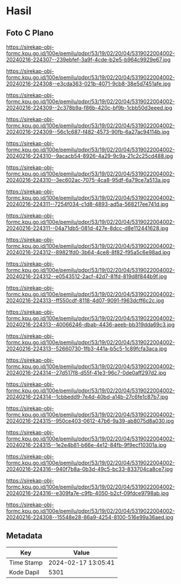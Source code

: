 # Hasil

## Foto C Plano

https://sirekap-obj-formc.kpu.go.id/100e/pemilu/pdpr/53/19/02/20/04/5319022004002-20240216-224307--239ebfef-3a9f-4cde-b2e5-b964c9929e67.jpg

https://sirekap-obj-formc.kpu.go.id/100e/pemilu/pdpr/53/19/02/20/04/5319022004002-20240216-224308--e3cda363-021b-4071-9cb8-38e5d7451afe.jpg

https://sirekap-obj-formc.kpu.go.id/100e/pemilu/pdpr/53/19/02/20/04/5319022004002-20240216-224309--2c378b9a-f86b-420c-bf9b-1cbb50d3eeed.jpg

https://sirekap-obj-formc.kpu.go.id/100e/pemilu/pdpr/53/19/02/20/04/5319022004002-20240216-224309--56c1c687-f482-4573-90fb-6a27ac94114b.jpg

https://sirekap-obj-formc.kpu.go.id/100e/pemilu/pdpr/53/19/02/20/04/5319022004002-20240216-224310--9acacb54-8926-4a29-9c9a-21c2c25cd488.jpg

https://sirekap-obj-formc.kpu.go.id/100e/pemilu/pdpr/53/19/02/20/04/5319022004002-20240216-224310--3ec602ac-7075-4ca8-95df-6a79ce7a513a.jpg

https://sirekap-obj-formc.kpu.go.id/100e/pemilu/pdpr/53/19/02/20/04/5319022004002-20240216-224311--7254f034-c1d8-4893-ad5a-568217ee741d.jpg

https://sirekap-obj-formc.kpu.go.id/100e/pemilu/pdpr/53/19/02/20/04/5319022004002-20240216-224311--04a71db5-081d-427e-8dcc-d8e112441628.jpg

https://sirekap-obj-formc.kpu.go.id/100e/pemilu/pdpr/53/19/02/20/04/5319022004002-20240216-224312--89821fd0-3b64-4ce8-8f82-f95a5c6e98ad.jpg

https://sirekap-obj-formc.kpu.go.id/100e/pemilu/pdpr/53/19/02/20/04/5319022004002-20240216-224312--e0543512-2acf-42d7-81fd-819d8f844b9f.jpg

https://sirekap-obj-formc.kpu.go.id/100e/pemilu/pdpr/53/19/02/20/04/5319022004002-20240216-224313--ff550cdf-8118-4d07-9091-f963dcff6c2c.jpg

https://sirekap-obj-formc.kpu.go.id/100e/pemilu/pdpr/53/19/02/20/04/5319022004002-20240216-224313--40066246-dbab-4436-aeeb-bb319dda69c3.jpg

https://sirekap-obj-formc.kpu.go.id/100e/pemilu/pdpr/53/19/02/20/04/5319022004002-20240216-224313--52660730-1fb3-441a-b5c5-1c89fcfa3aca.jpg

https://sirekap-obj-formc.kpu.go.id/100e/pemilu/pdpr/53/19/02/20/04/5319022004002-20240216-224314--27d517f8-d55f-41e3-96c7-0de0aff297d2.jpg

https://sirekap-obj-formc.kpu.go.id/100e/pemilu/pdpr/53/19/02/20/04/5319022004002-20240216-224314--1cbbedd9-7e4d-40bd-a14b-27c6fe1c87b7.jpg

https://sirekap-obj-formc.kpu.go.id/100e/pemilu/pdpr/53/19/02/20/04/5319022004002-20240216-224315--950ce403-0612-47b6-9a39-ab8075d8a030.jpg

https://sirekap-obj-formc.kpu.go.id/100e/pemilu/pdpr/53/19/02/20/04/5319022004002-20240216-224315--1e2e4b81-b66e-4e12-84fb-9f9ecf10301a.jpg

https://sirekap-obj-formc.kpu.go.id/100e/pemilu/pdpr/53/19/02/20/04/5319022004002-20240216-224316--940f7b8a-0b3d-49c5-bc33-833704ca8ce7.jpg

https://sirekap-obj-formc.kpu.go.id/100e/pemilu/pdpr/53/19/02/20/04/5319022004002-20240216-224316--e309fa7e-c9fb-4050-b2cf-09fdce9798ab.jpg

https://sirekap-obj-formc.kpu.go.id/100e/pemilu/pdpr/53/19/02/20/04/5319022004002-20240216-224308--15548e28-86a9-4254-8100-516e99a36aed.jpg


## Metadata

| Key        | Value               |
| ---------- | ------------------- |
| Time Stamp | 2024-02-17 13:05:41 |
| Kode Dapil | 5301                |



